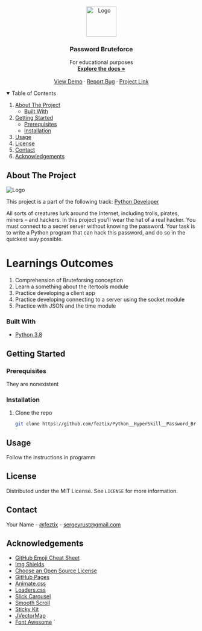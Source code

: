 <!-- PROJECT LOGO -->
<br />
<p align="center">
  <a href="https://github.com/othneildrew/Best-README-Template">
    <img src="https://i.ibb.co/Wym2dQ7/7.jpg" alt="Logo" width="80" height="80">
  </a>

  <h3 align="center">Password Bruteforce</h3>

  <p align="center">
    For educational purposes
    <br />
    <a href="https://github.com/feztix/Python__HyperSkill__Password_Bruteforce"><strong>Explore the docs »</strong></a>
    <br />
    <br />
    <a href="https://github.com/feztix/Python__HyperSkill__Password_Bruteforce.git">View Demo</a>
    ·
    <a href="https://github.com/feztix/Python__HyperSkill__Password_Bruteforce/issues">Report Bug</a>
    ·
    <a href="https://hyperskill.org/projects/80?track=2">Project Link</a>
  </p>
</p>



<!-- TABLE OF CONTENTS -->
<details open="open">
  <summary>Table of Contents</summary>
  <ol>
    <li>
      <a href="#about-the-project">About The Project</a>
      <ul>
        <li><a href="#built-with">Built With</a></li>
      </ul>
    </li>
    <li>
      <a href="#getting-started">Getting Started</a>
      <ul>
        <li><a href="#prerequisites">Prerequisites</a></li>
        <li><a href="#installation">Installation</a></li>
      </ul>
    </li>
    <li><a href="#usage">Usage</a></li>
    <li><a href="#license">License</a></li>
    <li><a href="#contact">Contact</a></li>
    <li><a href="#acknowledgements">Acknowledgements</a></li>
  </ol>
</details>



<!-- ABOUT THE PROJECT -->
## About The Project

<img src="https://ibb.co/drJJwfh" alt="Logo">

This project is a part of the following track: <a href="https://hyperskill.org/tracks/2">Python Developer</a>

All sorts of creatures lurk around the Internet, including trolls, pirates, miners – and hackers. In this project you’ll wear the hat of a real hacker. You must connect to a secret server without knowing the password. Your task is to write a Python program that can hack this password, and do so in the quickest way possible.

# Learnings Outcomes

1. Comprehension of Bruteforsing conception
2. Learn a something about the itertools module
3. Practice developing a client app
4. Practice developing connecting to a server using the socket module
5. Practice with JSON and the time module


### Built With

* [Python 3.8](https://www.python.org/downloads/release/python-380/)



<!-- GETTING STARTED -->
## Getting Started

### Prerequisites

They are nonexistent

### Installation

1. Clone the repo
   ```sh
   git clone https://github.com/feztix/Python__HyperSkill__Password_Bruteforce.git
   ```

<!-- USAGE EXAMPLES -->
## Usage

Follow the instructions in programm


<!-- LICENSE -->
## License

Distributed under the MIT License. See `LICENSE` for more information.


<!-- CONTACT -->
## Contact

Your Name - [@feztix](https://t.me/feztix) - sergeyrust@gmail.com




<!-- ACKNOWLEDGEMENTS -->
## Acknowledgements
* [GitHub Emoji Cheat Sheet](https://www.webpagefx.com/tools/emoji-cheat-sheet)
* [Img Shields](https://shields.io)
* [Choose an Open Source License](https://choosealicense.com)
* [GitHub Pages](https://pages.github.com)
* [Animate.css](https://daneden.github.io/animate.css)
* [Loaders.css](https://connoratherton.com/loaders)
* [Slick Carousel](https://kenwheeler.github.io/slick)
* [Smooth Scroll](https://github.com/cferdinandi/smooth-scroll)
* [Sticky Kit](http://leafo.net/sticky-kit)
* [JVectorMap](http://jvectormap.com)
* [Font Awesome](https://fontawesome.com) ` 

